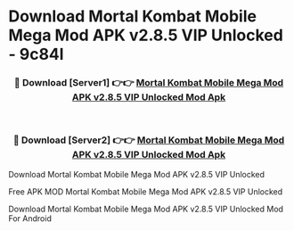 # Download Mortal Kombat Mobile Mega Mod APK v2.8.5 VIP Unlocked - 9c84l



<div align="center">
<h3>🔴 Download [Server1] 👉👉 <a href="https://momento.my/?title=Mortal_Kombat_Mobile_Mega_Mod_APK_v2.8.5_VIP_Unlocked">Mortal Kombat Mobile Mega Mod APK v2.8.5 VIP Unlocked Mod Apk</a></h3><br>

<h3>🔴 Download [Server2] 👉👉 <a href="https://momento.my/?title=Mortal_Kombat_Mobile_Mega_Mod_APK_v2.8.5_VIP_Unlocked">Mortal Kombat Mobile Mega Mod APK v2.8.5 VIP Unlocked Mod Apk</a></h3>
</div>



Download Mortal Kombat Mobile Mega Mod APK v2.8.5 VIP Unlocked 

Free APK MOD Mortal Kombat Mobile Mega Mod APK v2.8.5 VIP Unlocked 

Download Mortal Kombat Mobile Mega Mod APK v2.8.5 VIP Unlocked Mod For Android

